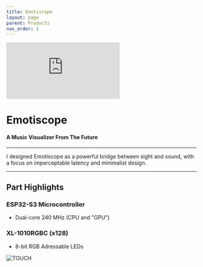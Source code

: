 ```yaml
---
title: Emotiscope
layout: page
parent: Products
nav_order: 1
---
```


<iframe class="youtube-video" src="https://www.youtube.com/embed/n2YH9V63OQo" title="YouTube video player" frameborder="0" allow="accelerometer; autoplay; clipboard-write; encrypted-media; gyroscope; picture-in-picture; web-share" allowfullscreen></iframe>

# Emotiscope

#### A Music Visualizer From The Future

--------------------------------------------

I designed Emotiscope as a powerful bridge between sight and sound, with a focus on imperceptable latency and minimalist design.

--------------------------------------------

## Part Highlights

### ESP32-S3 Microcontroller

- Dual-core 240 MHz (CPU and "GPU")

### XL-1010RGBC (x128)

- 8-bit RGB Adressable LEDs


![TOUCH](https://github.com/lixie-labs/emotiscope/blob/main/extras/img/emotiscope_spectrum_crop.jpg?raw=true)